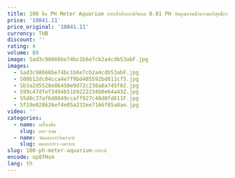 ```yaml
---
title: 100 ชิ้น PH Meter Aquarium กระเป๋าปากกาดิจิตอล 0.01 PH วัดคุณภาพน้ําความบริสุทธิ์การสอบเทียบอัตโนมัติ ni421
price: '10841.11'
price_original: '10841.11'
currency: THB
discount: ''
rating: 4
volume: 89
image: Sad3c98666be74bc1b6e7cb2a4cdb53abF.jpg
images:
  - Sad3c98666be74bc1b6e7cb2a4cdb53abF.jpg
  - S08b12dc84cca4e7f9bd485592bd811cfS.jpg
  - Sb3a2d5528e86450e9d72c238a8a745f02.jpg
  - S99c47dfef3494b51b9222234b0e64a43Z.jpg
  - S5d0c37af6d8849ccaff927c48d0fd611F.jpg
  - Sf19e028626ef4e05a232ee7166f05a8ao.jpg
video: ''
categories:
  - name: เครื่องมือ
    slug: เคร-องม
  - name: วัดและการวิเคราะห์
    slug: ดและการว-เคราะห
slug: 100-ph-meter-aquarium-กระเป
encode: op8fHsm
lang: th
---
```

  